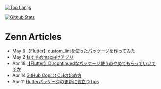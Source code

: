 [![Top Langs](https://github-readme-stats.vercel.app/api/top-langs?username=K9i-0&langs_count=8&layout=compact)](https://github.com/anuraghazra/github-readme-stats)

[![Github Stats](https://github-readme-stats.vercel.app/api?username=K9i-0&count_private=true&show_icons=true)](https://github.com/anuraghazra/github-readme-stats)

# Zenn Articles

<!-- profile updater begin: zenn -->
- May 6 [【Flutter】custom_lintを使ったパッケージを作ってみた](https://zenn.dev/k9i/articles/20230506_material_button_assist)
- May 2 [おすすめmac向けアプリ](https://zenn.dev/k9i/articles/20230502_macapp)
- Apr 18 [【Flutter】Discontinuedなパッケージ使うのやめてもらっていいですか](https://zenn.dev/k9i/articles/ece50eb7315449)
- Apr 14 [GitHub Copilot CLIの始め方](https://zenn.dev/k9i/articles/56920952ce9644)
- Apr 11 [Flutterパッケージの更新に役立つTips](https://zenn.dev/k9i/articles/ffa716e272afaa)
<!-- profile updater end: zenn -->

<!--
**K9i-0/K9i-0** is a ✨ _special_ ✨ repository because its `README.md` (this file) appears on your GitHub profile.

Here are some ideas to get you started:

- 🔭 I’m currently working on ...
- 🌱 I’m currently learning ...
- 👯 I’m looking to collaborate on ...
- 🤔 I’m looking for help with ...
- 💬 Ask me about ...
- 📫 How to reach me: ...
- 😄 Pronouns: ...
- ⚡ Fun fact: ...
-->
